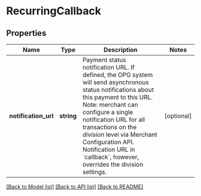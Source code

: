 # RecurringCallback

## Properties
Name | Type | Description | Notes
------------ | ------------- | ------------- | -------------
**notification_url** | **string** | Payment status notification URL. If defined, the OPG system will send asynchronous status notifications about this payment to this URL.  Note: merchant can configure a single notification URL for all transactions on the _division_ level via Merchant Configuration API. Notification URL in &#x60;callback&#x60;, however, overrides the division settings. | [optional] 

[[Back to Model list]](../README.md#documentation-for-models) [[Back to API list]](../README.md#documentation-for-api-endpoints) [[Back to README]](../README.md)


